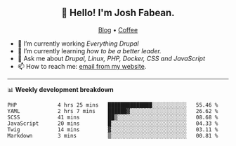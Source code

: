 <h2 align="center">👋 Hello! I'm Josh Fabean.</h2>
<p align="center">
  <a href="https://joshfabean.com">Blog</a> •
  <a href="https://www.buymeacoffee.com/LSxne6Yr4">Coffee</a>
</p>

- 🔭 I’m currently working *Everything Drupal*
- 🌱 I’m currently learning *how to be a better leader.*
- 💬 Ask me about *Drupal, Linux, PHP, Docker, CSS and JavaScript*
- 📫 How to reach me: [email from my website](https://joshfabean.com).

-------

📊 **Weekly development breakdown**
<!--START_SECTION:waka-->

```text
PHP             4 hrs 25 mins   ██████████████░░░░░░░░░░░   55.46 %
YAML            2 hrs 7 mins    ██████▓░░░░░░░░░░░░░░░░░░   26.62 %
SCSS            41 mins         ██▒░░░░░░░░░░░░░░░░░░░░░░   08.68 %
JavaScript      20 mins         █░░░░░░░░░░░░░░░░░░░░░░░░   04.33 %
Twig            14 mins         ▓░░░░░░░░░░░░░░░░░░░░░░░░   03.11 %
Markdown        3 mins          ▒░░░░░░░░░░░░░░░░░░░░░░░░   00.81 %
```

<!--END_SECTION:waka-->

<!--
**fabean/fabean** is a ✨ _special_ ✨ repository because its `README.md` (this file) appears on your GitHub profile.

Here are some ideas to get you started:

- 🔭 I’m currently working on ...
- 🌱 I’m currently learning ...
- 👯 I’m looking to collaborate on ...
- 🤔 I’m looking for help with ...
- 💬 Ask me about ...
- 📫 How to reach me: ...
- 😄 Pronouns: ...
- ⚡ Fun fact: ...
-->
